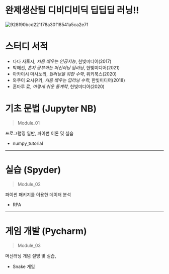 # 완제생산팀 디비디비딕 딥딥딥 러닝!!

![928f90bcd221f78a30f18541a5ca2e7f](https://user-images.githubusercontent.com/52515917/111857507-4a8f0d00-8975-11eb-93d9-c896eb19a561.jpg)

# 스터디 서적

- 다다 사토시, *처음 배우는 인공지능*, 한빛미디어(2017)
- 박해선, *혼자 공부하는 머신러닝 딥러닝*, 한빛미디어(2021)
- 아카이시 마사노리, *딥러닝을 위한 수학*, 위키북스(2020)
- 와쿠이 요시유키, *처음 배우는 딥러닝 수학*, 한빛미디어(2018)
- 혼마루 료, *이렇게 쉬운 통계학*, 한빛미디어(2020)

# 기초 문법 (Jupyter NB)
> Module_01

프로그램밍 일반, 파이썬 이론 및 실습

* numpy_tutorial

***

# 실습 (Spyder)
> Module_02 

파이썬 패키지를 이용한 데이터 분석

* RPA

***

# 게임 개발 (Pycharm)
> Module_03 

머신러닝 개념 설명 및 실습,

* Snake 게임
